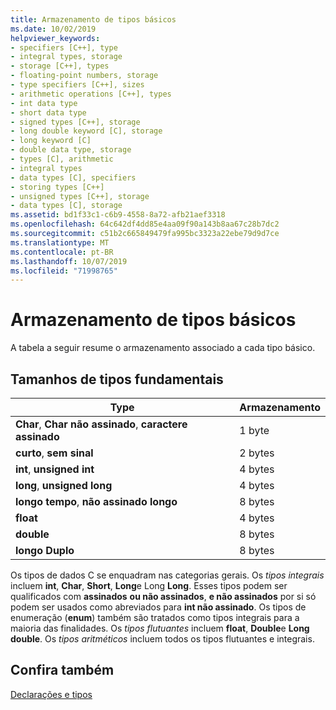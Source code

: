 ```yaml
---
title: Armazenamento de tipos básicos
ms.date: 10/02/2019
helpviewer_keywords:
- specifiers [C++], type
- integral types, storage
- storage [C++], types
- floating-point numbers, storage
- type specifiers [C++], sizes
- arithmetic operations [C++], types
- int data type
- short data type
- signed types [C++], storage
- long double keyword [C], storage
- long keyword [C]
- double data type, storage
- types [C], arithmetic
- integral types
- data types [C], specifiers
- storing types [C++]
- unsigned types [C++], storage
- data types [C], storage
ms.assetid: bd1f33c1-c6b9-4558-8a72-afb21aef3318
ms.openlocfilehash: 64c642df4dd85e4aa09f90a143b8aa67c28b7dc2
ms.sourcegitcommit: c51b2c665849479fa995bc3323a22ebe79d9d7ce
ms.translationtype: MT
ms.contentlocale: pt-BR
ms.lasthandoff: 10/07/2019
ms.locfileid: "71998765"
---
```

# <a name="storage-of-basic-types"></a>Armazenamento de tipos básicos

A tabela a seguir resume o armazenamento associado a cada tipo básico.

## <a name="sizes-of-fundamental-types"></a>Tamanhos de tipos fundamentais

|Type|Armazenamento|
|----------|-------------|
|**Char**, **Char não assinado**, **caractere assinado**|1 byte|
|**curto**, **sem sinal**|2 bytes|
|**int**, **unsigned int**|4 bytes|
|**long**, **unsigned long**|4 bytes|
|**longo tempo**, **não assinado longo**|8 bytes|
|**float**|4 bytes|
|**double**|8 bytes|
|**longo Duplo**|8 bytes|

Os tipos de dados C se enquadram nas categorias gerais. Os *tipos integrais* incluem **int**, **Char**, **Short**, **Long**e Long **Long**. Esses tipos podem ser qualificados com **assinados** **ou não assinados**, **e não assinados** por si só podem ser usados como abreviados para **int não assinado**. Os tipos de enumeração (**enum**) também são tratados como tipos integrais para a maioria das finalidades. Os *tipos flutuantes* incluem **float**, **Double**e **Long double**. Os *tipos aritméticos* incluem todos os tipos flutuantes e integrais.

## <a name="see-also"></a>Confira também

[Declarações e tipos](../c-language/declarations-and-types.md)
